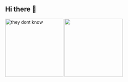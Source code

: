 <h2>Hi there 👋</h2>

<div style="display=flex;">
  <img alt="they dont know" align="center" src="https://media.tenor.com/EvLhGoY6_DkAAAAM/twitter-duck.gif" width=auto height=185 />
<a href="https://github.com/anuraghazra/convoychat">
  <img height=185 align="center" src="https://github-readme-stats.vercel.app/api/top-langs/?username=lukaszfabia&layout=compact&theme=tokyonight&langs_count=6" />
</a>
</div>



